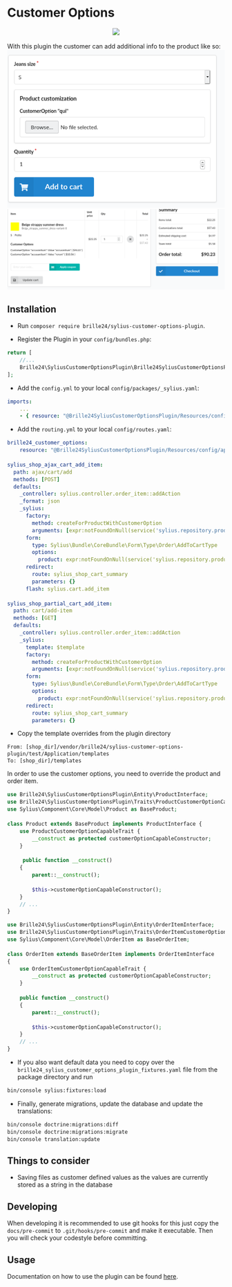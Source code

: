 # Customer Options
<p align="center"><img src="https://sylius.com/assets/badge-approved-by-sylius.png" width="100px"></p>

With this plugin the customer can add additional info to the product like so:
![Price import forms](docs/images/customeroption_frontend.png "The customer can upload a file")
![Price import forms](docs/images/customeroption_frontend_cart.png "And it will be displayed in the cart")

## Installation

* Run `composer require brille24/sylius-customer-options-plugin`.

* Register the Plugin in your `config/bundles.php`:

```php
return [
    //...
    Brille24\SyliusCustomerOptionsPlugin\Brille24SyliusCustomerOptionsPlugin::class => ['all' => true],
];
```
* Add the `config.yml` to your local `config/packages/_sylius.yaml`:
```yaml
imports:
    ...
    - { resource: "@Brille24SyliusCustomerOptionsPlugin/Resources/config/app/config.yml" }
```

* Add the `routing.yml` to your local `config/routes.yaml`:
```yaml
brille24_customer_options:
    resource: "@Brille24SyliusCustomerOptionsPlugin/Resources/config/app/routing.yml"

sylius_shop_ajax_cart_add_item:
  path: ajax/cart/add
  methods: [POST]
  defaults:
    _controller: sylius.controller.order_item::addAction
    _format: json
    _sylius:
      factory:
        method: createForProductWithCustomerOption
        arguments: [expr:notFoundOnNull(service('sylius.repository.product').find($productId))]
      form:
        type: Sylius\Bundle\CoreBundle\Form\Type\Order\AddToCartType
        options:
          product: expr:notFoundOnNull(service('sylius.repository.product').find($productId))
      redirect:
        route: sylius_shop_cart_summary
        parameters: {}
      flash: sylius.cart.add_item

sylius_shop_partial_cart_add_item:
  path: cart/add-item
  methods: [GET]
  defaults:
    _controller: sylius.controller.order_item::addAction
    _sylius:
      template: $template
      factory:
        method: createForProductWithCustomerOption
        arguments: [expr:notFoundOnNull(service('sylius.repository.product').find($productId))]
      form:
        type: Sylius\Bundle\CoreBundle\Form\Type\Order\AddToCartType
        options:
          product: expr:notFoundOnNull(service('sylius.repository.product').find($productId))
      redirect:
        route: sylius_shop_cart_summary
        parameters: {}
```

* Copy the template overrides from the plugin directory
```
From: [shop_dir]/vendor/brille24/sylius-customer-options-plugin/test/Application/templates
To: [shop_dir]/templates
```

In order to use the customer options, you need to override the product and order item.
```php
use Brille24\SyliusCustomerOptionsPlugin\Entity\ProductInterface;
use Brille24\SyliusCustomerOptionsPlugin\Traits\ProductCustomerOptionCapableTrait;
use Sylius\Component\Core\Model\Product as BaseProduct;

class Product extends BaseProduct implements ProductInterface {
    use ProductCustomerOptionCapableTrait {
        __construct as protected customerOptionCapableConstructor;
    }
    
     public function __construct()
    {
        parent::__construct();

        $this->customerOptionCapableConstructor();
    }
    // ...
}
```

```php
use Brille24\SyliusCustomerOptionsPlugin\Entity\OrderItemInterface;
use Brille24\SyliusCustomerOptionsPlugin\Traits\OrderItemCustomerOptionCapableTrait;
use Sylius\Component\Core\Model\OrderItem as BaseOrderItem;

class OrderItem extends BaseOrderItem implements OrderItemInterface
{
    use OrderItemCustomerOptionCapableTrait {
        __construct as protected customerOptionCapableConstructor;
    }

    public function __construct()
    {
        parent::__construct();

        $this->customerOptionCapableConstructor();
    }
    // ...
}
```

* If you also want default data you need to copy over the `brille24_sylius_customer_options_plugin_fixtures.yaml` file from the package directory and run
```bash
bin/console sylius:fixtures:load
```

* Finally, generate migrations, update the database and update the translations:
```bash
bin/console doctrine:migrations:diff
bin/console doctrine:migrations:migrate
bin/console translation:update
```

## Things to consider
* Saving files as customer defined values as the values are currently stored as a string in the database

## Developing
When developing it is recommended to use git hooks for this just copy the `docs/pre-commit` to `.git/hooks/pre-commit` and make it executable. Then you will check your codestyle before committing.

## Usage
Documentation on how to use the plugin can be found [here](docs/usage.md).

